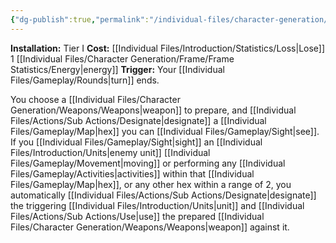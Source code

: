```yaml
---
{"dg-publish":true,"permalink":"/individual-files/character-generation/expansion-modules/tier-i/overwatch-module/"}
---
```


**Installation:** Tier I
**Cost:** [[Individual Files/Introduction/Statistics/Loss\|Lose]] 1 [[Individual Files/Character Generation/Frame/Frame Statistics/Energy\|energy]]
**Trigger:** Your [[Individual Files/Gameplay/Rounds\|turn]] ends.

You choose a [[Individual Files/Character Generation/Weapons/Weapons\|weapon]] to prepare, and [[Individual Files/Actions/Sub Actions/Designate\|designate]] a [[Individual Files/Gameplay/Map\|hex]] you can [[Individual Files/Gameplay/Sight\|see]]. If you [[Individual Files/Gameplay/Sight\|sight]] an [[Individual Files/Introduction/Units\|enemy unit]] [[Individual Files/Gameplay/Movement\|moving]] or performing any [[Individual Files/Gameplay/Activities\|activities]] within that [[Individual Files/Gameplay/Map\|hex]], or any other hex within a range of 2, you automatically [[Individual Files/Actions/Sub Actions/Designate\|designate]] the triggering [[Individual Files/Introduction/Units\|unit]] and [[Individual Files/Actions/Sub Actions/Use\|use]] the prepared [[Individual Files/Character Generation/Weapons/Weapons\|weapon]] against it.